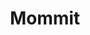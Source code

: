---
title: Mommit
crosslinks:
- JUSTNOMIL
- daddit
- MomForAMinute
- SAHP
- nanny
- MealPrepSunday
- autotldr
- Bitcoin
- NICUParents
- Assistance
- parenting
- CrossStitch
- crochet
- raisingkids
- raerth
- MGTOW
- VacuumCleaners
- KnitRequest
- therewasanattempt
- loseit
---
